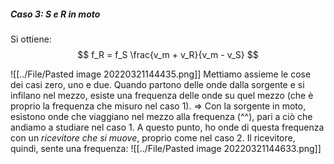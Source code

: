 ##### Caso 3: S e R in moto
Si ottiene:
$$
f_R = f_S \frac{v_m + v_R}{v_m - v_S}
$$

![[../File/Pasted image 20220321144435.png]]
Mettiamo assieme le cose dei casi zero, uno e due.
Quando partono delle onde dalla sorgente e si infilano nel mezzo, esiste una frequenza delle onde su quel mezzo (che è proprio la frequenza che misuro nel caso 1). => Con la sorgente in moto, esistono onde che viaggiano nel mezzo alla frequenza (^^), pari a ciò che andiamo a studiare nel caso 1. A questo punto, ho onde di questa frequenza con un _ricevitore che si muove_, proprio come nel caso 2. Il ricevitore, quindi, sente una frequenza:
![[../File/Pasted image 20220321144633.png]]
